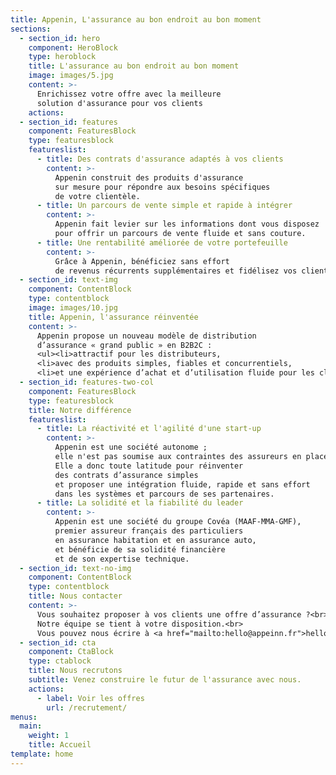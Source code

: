 ```yaml
---
title: Appenin, L'assurance au bon endroit au bon moment
sections:
  - section_id: hero
    component: HeroBlock
    type: heroblock
    title: L'assurance au bon endroit au bon moment
    image: images/5.jpg
    content: >-
      Enrichissez votre offre avec la meilleure
      solution d'assurance pour vos clients
    actions:
  - section_id: features
    component: FeaturesBlock
    type: featuresblock
    featureslist:
      - title: Des contrats d'assurance adaptés à vos clients
        content: >-
          Appenin construit des produits d'assurance
          sur mesure pour répondre aux besoins spécifiques
          de votre clientèle.
      - title: Un parcours de vente simple et rapide à intégrer
        content: >-
          Appenin fait levier sur les informations dont vous disposez
          pour offrir un parcours de vente fluide et sans couture.
      - title: Une rentabilité améliorée de votre portefeuille
        content: >-
          Grâce à Appenin, bénéficiez sans effort
          de revenus récurrents supplémentaires et fidélisez vos clients.
  - section_id: text-img
    component: ContentBlock
    type: contentblock
    image: images/10.jpg
    title: Appenin, l'assurance réinventée
    content: >-
      Appenin propose un nouveau modèle de distribution 
      d’assurance « grand public » en B2B2C :
      <ul><li>attractif pour les distributeurs,
      <li>avec des produits simples, fiables et concurrentiels,
      <li>et une expérience d’achat et d’utilisation fluide pour les clients.</ul>
  - section_id: features-two-col
    component: FeaturesBlock
    type: featuresblock
    title: Notre différence
    featureslist:
      - title: La réactivité et l'agilité d'une start-up
        content: >-
          Appenin est une société autonome ;
          elle n'est pas soumise aux contraintes des assureurs en place.
          Elle a donc toute latitude pour réinventer
          des contrats d’assurance simples
          et proposer une intégration fluide, rapide et sans effort
          dans les systèmes et parcours de ses partenaires.
      - title: La solidité et la fiabilité du leader
        content: >-
          Appenin est une société du groupe Covéa (MAAF-MMA-GMF),
          premier assureur français des particuliers 
          en assurance habitation et en assurance auto,
          et bénéficie de sa solidité financière
          et de son expertise technique.
  - section_id: text-no-img
    component: ContentBlock
    type: contentblock
    title: Nous contacter
    content: >-
      Vous souhaitez proposer à vos clients une offre d’assurance ?<br>
      Notre équipe se tient à votre disposition.<br>
      Vous pouvez nous écrire à <a href="mailto:hello@appeinn.fr">hello@appenin.fr</a>.
  - section_id: cta
    component: CtaBlock
    type: ctablock
    title: Nous recrutons
    subtitle: Venez construire le futur de l'assurance avec nous.
    actions:
      - label: Voir les offres
        url: /recrutement/
menus:
  main:
    weight: 1
    title: Accueil
template: home
---
```

